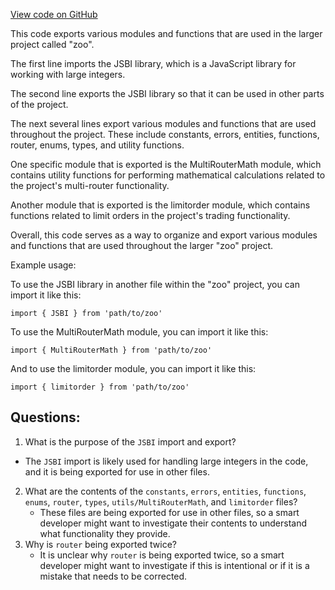 [View code on GitHub](zoo-labs/zoo/blob/master/zdk/src/index.ts)

This code exports various modules and functions that are used in the larger project called "zoo". 

The first line imports the JSBI library, which is a JavaScript library for working with large integers. 

The second line exports the JSBI library so that it can be used in other parts of the project. 

The next several lines export various modules and functions that are used throughout the project. These include constants, errors, entities, functions, router, enums, types, and utility functions. 

One specific module that is exported is the MultiRouterMath module, which contains utility functions for performing mathematical calculations related to the project's multi-router functionality. 

Another module that is exported is the limitorder module, which contains functions related to limit orders in the project's trading functionality. 

Overall, this code serves as a way to organize and export various modules and functions that are used throughout the larger "zoo" project. 

Example usage:

To use the JSBI library in another file within the "zoo" project, you can import it like this:

```
import { JSBI } from 'path/to/zoo'
```

To use the MultiRouterMath module, you can import it like this:

```
import { MultiRouterMath } from 'path/to/zoo'
```

And to use the limitorder module, you can import it like this:

```
import { limitorder } from 'path/to/zoo'
```
## Questions: 
 1. What is the purpose of the `JSBI` import and export?
   - The `JSBI` import is likely used for handling large integers in the code, and it is being exported for use in other files.
2. What are the contents of the `constants`, `errors`, `entities`, `functions`, `enums`, `router`, `types`, `utils/MultiRouterMath`, and `limitorder` files?
   - These files are being exported for use in other files, so a smart developer might want to investigate their contents to understand what functionality they provide.
3. Why is `router` being exported twice?
   - It is unclear why `router` is being exported twice, so a smart developer might want to investigate if this is intentional or if it is a mistake that needs to be corrected.